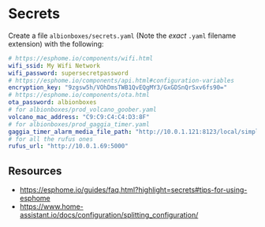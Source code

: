 # Secrets

Create a file `albionboxes/secrets.yaml` (Note the _exact_ `.yaml` filename extension) with the following:

```yaml
# https://esphome.io/components/wifi.html
wifi_ssid: My Wifi Network
wifi_password: supersecretpassword
# https://esphome.io/components/api.html#configuration-variables
encryption_key: "9zgsw5h/VOhDmsTWB1QvEQgMY3/GxGDSnQrSxv6fs90="
# https://esphome.io/components/ota.html
ota_password: albionboxes
# for albionboxes/prod_volcano_goober.yaml
volcano_mac_address: "C9:C9:C4:C4:D3:8F"
# for albionboxes/prod_gaggia_timer.yaml
gaggia_timer_alarm_media_file_path: "http://10.0.1.121:8123/local/simple_alarm.mp3"
# for all the rufus ones
rufus_url: "http://10.0.1.69:5000"
```

## Resources

* https://esphome.io/guides/faq.html?highlight=secrets#tips-for-using-esphome
* https://www.home-assistant.io/docs/configuration/splitting_configuration/
